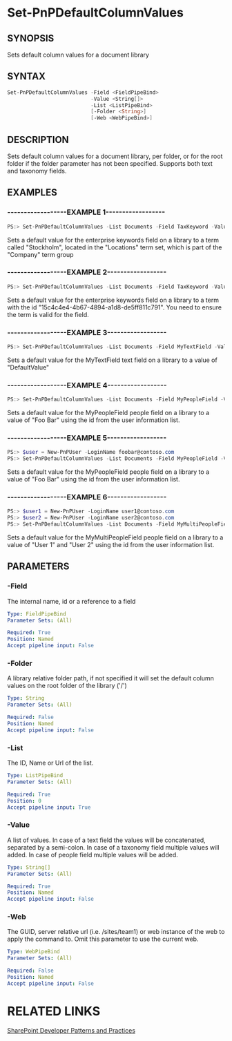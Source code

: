 # Set-PnPDefaultColumnValues

## SYNOPSIS
Sets default column values for a document library

## SYNTAX 

```powershell
Set-PnPDefaultColumnValues -Field <FieldPipeBind>
                           -Value <String[]>
                           -List <ListPipeBind>
                           [-Folder <String>]
                           [-Web <WebPipeBind>]
```

## DESCRIPTION
Sets default column values for a document library, per folder, or for the root folder if the folder parameter has not been specified. Supports both text and taxonomy fields.

## EXAMPLES

### ------------------EXAMPLE 1------------------
```powershell
PS:> Set-PnPDefaultColumnValues -List Documents -Field TaxKeyword -Value "Company|Locations|Stockholm"
```

Sets a default value for the enterprise keywords field on a library to a term called "Stockholm", located in the "Locations" term set, which is part of the "Company" term group

### ------------------EXAMPLE 2------------------
```powershell
PS:> Set-PnPDefaultColumnValues -List Documents -Field TaxKeyword -Value "15c4c4e4-4b67-4894-a1d8-de5ff811c791"
```

Sets a default value for the enterprise keywords field on a library to a term with the id "15c4c4e4-4b67-4894-a1d8-de5ff811c791". You need to ensure the term is valid for the field.

### ------------------EXAMPLE 3------------------
```powershell
PS:> Set-PnPDefaultColumnValues -List Documents -Field MyTextField -Value "DefaultValue"
```

Sets a default value for the MyTextField text field on a library to a value of "DefaultValue"

### ------------------EXAMPLE 4------------------
```powershell
PS:> Set-PnPDefaultColumnValues -List Documents -Field MyPeopleField -Value "1;#Foo Bar"
```

Sets a default value for the MyPeopleField people field on a library to a value of "Foo Bar" using the id from the user information list.

### ------------------EXAMPLE 5------------------
```powershell
PS:> $user = New-PnPUser -LoginName foobar@contoso.com
PS:> Set-PnPDefaultColumnValues -List Documents -Field MyPeopleField -Value "$($user.Id);#$($user.LoginName)"
```

Sets a default value for the MyPeopleField people field on a library to a value of "Foo Bar" using the id from the user information list.

### ------------------EXAMPLE 6------------------
```powershell
PS:> $user1 = New-PnPUser -LoginName user1@contoso.com
PS:> $user2 = New-PnPUser -LoginName user2@contoso.com
PS:> Set-PnPDefaultColumnValues -List Documents -Field MyMultiPeopleField -Value "$($user1.Id);#$($user1.LoginName)","$($user2.Id);#$($user2.LoginName)"
```

Sets a default value for the MyMultiPeopleField people field on a library to a value of "User 1" and "User 2" using the id from the user information list.

## PARAMETERS

### -Field
The internal name, id or a reference to a field

```yaml
Type: FieldPipeBind
Parameter Sets: (All)

Required: True
Position: Named
Accept pipeline input: False
```

### -Folder
A library relative folder path, if not specified it will set the default column values on the root folder of the library ('/')

```yaml
Type: String
Parameter Sets: (All)

Required: False
Position: Named
Accept pipeline input: False
```

### -List
The ID, Name or Url of the list.

```yaml
Type: ListPipeBind
Parameter Sets: (All)

Required: True
Position: 0
Accept pipeline input: True
```

### -Value
A list of values. In case of a text field the values will be concatenated, separated by a semi-colon. In case of a taxonomy field multiple values will added. In case of people field multiple values will be added.

```yaml
Type: String[]
Parameter Sets: (All)

Required: True
Position: Named
Accept pipeline input: False
```

### -Web
The GUID, server relative url (i.e. /sites/team1) or web instance of the web to apply the command to. Omit this parameter to use the current web.

```yaml
Type: WebPipeBind
Parameter Sets: (All)

Required: False
Position: Named
Accept pipeline input: False
```

# RELATED LINKS

[SharePoint Developer Patterns and Practices](http://aka.ms/sppnp)